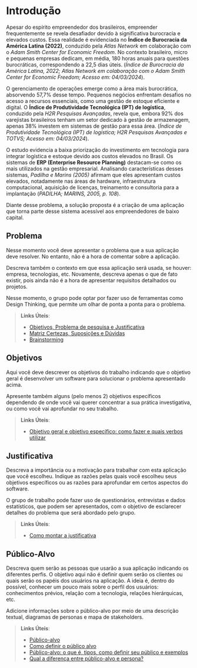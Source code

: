 # Introdução

Apesar do espírito empreendedor dos brasileiros, empreender frequentemente se revela desafiador devido à significativa burocracia e elevados custos. Essa realidade é evidenciada no **Índice de Burocracia da América Latina (2022)**, conduzido pela *Atlas Network* em colaboração com o *Adam Smith Center for Economic Freedom*. No contexto brasileiro, micro e pequenas empresas dedicam, em média, 180 horas anuais para questões burocráticas, correspondendo a 22,5 dias úteis. (*Índice de Burocracia da América Latina, 2022; Atlas Network em colaboração com o Adam Smith Center for Economic Freedom; Acesso em: 04/03/2024*). 

O gerenciamento de operações emerge como a área mais burocrática, absorvendo 57,7% desse tempo. Pequenos negócios enfrentam desafios no acesso a recursos essenciais, como uma gestão de estoque eficiente e digital. O **Índice de Produtividade Tecnológica (IPT) de logística**, conduzido pela *H2R Pesquisas Avançadas*, revela que, embora 92% dos varejistas brasileiros tenham um setor dedicado à gestão de armazenagem, apenas 38% investem em sistemas de gestão para essa área. (*Índice de Produtividade Tecnológica (IPT) de logística; H2R Pesquisas Avançadas e TOTVS; Acesso em: 04/03/2024*). 

O estudo evidencia a baixa priorização do investimento em tecnologia para integrar logística e estoque devido aos custos elevados no Brasil. Os sistemas de **ERP (Enterprise Resource Planning)** destacam-se como os mais utilizados na gestão empresarial. Analisando características desses sistemas, *Padilha e Marins (2005)* afirmam que eles apresentam custos elevados, notadamente nas áreas de hardware, infraestrutura computacional, aquisição de licenças, treinamento e consultoria para a implantação (*PADILHA; MARINS, 2005, p. 108*).    

Diante desse problema, a solução proposta é a criação de uma aplicação que torna parte desse sistema acessível aos empreendedores de baixo capital.

## Problema
Nesse momento você deve apresentar o problema que a sua aplicação deve  resolver. No entanto, não é a hora de comentar sobre a aplicação.

Descreva também o contexto em que essa aplicação será usada, se  houver: empresa, tecnologias, etc. Novamente, descreva apenas o que de  fato existir, pois ainda não é a hora de apresentar requisitos  detalhados ou projetos.

Nesse momento, o grupo pode optar por fazer uso  de ferramentas como Design Thinking, que permite um olhar de ponta a ponta para o problema.

> **Links Úteis**:
> - [Objetivos, Problema de pesquisa e Justificativa](https://medium.com/@versioparole/objetivos-problema-de-pesquisa-e-justificativa-c98c8233b9c3)
> - [Matriz Certezas, Suposições e Dúvidas](https://medium.com/educa%C3%A7%C3%A3o-fora-da-caixa/matriz-certezas-suposi%C3%A7%C3%B5es-e-d%C3%BAvidas-fa2263633655)
> - [Brainstorming](https://www.euax.com.br/2018/09/brainstorming/)

## Objetivos

Aqui você deve descrever os objetivos do trabalho indicando que o objetivo geral é desenvolver um software para solucionar o problema apresentado acima. 

Apresente também alguns (pelo menos 2) objetivos específicos dependendo de onde você vai querer concentrar a sua prática investigativa, ou como você vai aprofundar no seu trabalho.
 
> **Links Úteis**:
> - [Objetivo geral e objetivo específico: como fazer e quais verbos utilizar](https://blog.mettzer.com/diferenca-entre-objetivo-geral-e-objetivo-especifico/)

## Justificativa

Descreva a importância ou a motivação para trabalhar com esta aplicação que você escolheu. Indique as razões pelas quais você escolheu seus objetivos específicos ou as razões para aprofundar em certos aspectos do software.

O grupo de trabalho pode fazer uso de questionários, entrevistas e dados estatísticos, que podem ser apresentados, com o objetivo de esclarecer detalhes do problema que será abordado pelo grupo.

> **Links Úteis**:
> - [Como montar a justificativa](https://guiadamonografia.com.br/como-montar-justificativa-do-tcc/)

## Público-Alvo

Descreva quem serão as pessoas que usarão a sua aplicação indicando os diferentes perfis. O objetivo aqui não é definir quem serão os clientes ou quais serão os papéis dos usuários na aplicação. A ideia é, dentro do possível, conhecer um pouco mais sobre o perfil dos usuários: conhecimentos prévios, relação com a tecnologia, relações
hierárquicas, etc.

Adicione informações sobre o público-alvo por meio de uma descrição textual, diagramas de personas e mapa de stakeholders.

> **Links Úteis**:
> - [Público-alvo](https://blog.hotmart.com/pt-br/publico-alvo/)
> - [Como definir o público alvo](https://exame.com/pme/5-dicas-essenciais-para-definir-o-publico-alvo-do-seu-negocio/)
> - [Público-alvo: o que é, tipos, como definir seu público e exemplos](https://klickpages.com.br/blog/publico-alvo-o-que-e/)
> - [Qual a diferença entre público-alvo e persona?](https://rockcontent.com/blog/diferenca-publico-alvo-e-persona/)
